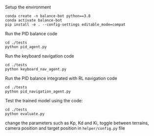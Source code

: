 Setup the environment

```
conda create -n balance-bot python==3.8
conda activate balance-bot
pip install -e . --config-settings editable_mode=compat
```

Run the PID balance code
```
cd ./tests
python pid_agent.py
```

Run the keyboard navigation code
```
cd ./tests
python keyboard_nav_agent.py
```

Run the PID balance integrated with RL navigation code
```
cd ./tests
python pid_navigation_agent.py
```

Test the trained model using the code:
```
cd ./tests
python evaluate.py
```

change the parameters such as Kp, Kd and Ki, toggle between terrains, camera position and target position in ```helper/config.py``` file